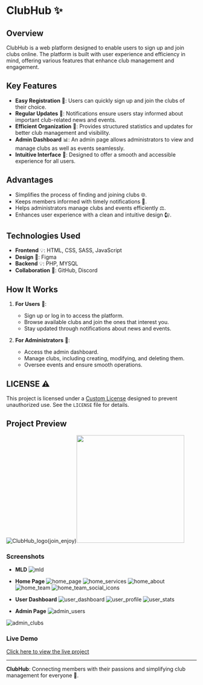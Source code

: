 # ClubHub ✨

## Overview
ClubHub is a web platform designed to enable users to sign up and join clubs online. The platform is built with user experience and efficiency in mind, offering various features that enhance club management and engagement.

## Key Features
- **Easy Registration** 🔑: Users can quickly sign up and join the clubs of their choice.
- **Regular Updates** 💬: Notifications ensure users stay informed about important club-related news and events.
- **Efficient Organization** 🔧: Provides structured statistics and updates for better club management and visibility.
- **Admin Dashboard** 📊: An admin page allows administrators to view and manage clubs as well as events seamlessly.
- **Intuitive Interface** 🔄: Designed to offer a smooth and accessible experience for all users.

## Advantages
- Simplifies the process of finding and joining clubs 🌐.
- Keeps members informed with timely notifications 🔔.
- Helps administrators manage clubs and events efficiently ⚖️.
- Enhances user experience with a clean and intuitive design 🕼.

## Technologies Used
- **Frontend** 💡: HTML, CSS, SASS, JavaScript
- **Design** 🎨: Figma
- **Backend** 💡: PHP, MYSQL
- **Collaboration** 🔗: GitHub, Discord

## How It Works
1. **For Users** 👤:
   - Sign up or log in to access the platform.
   - Browse available clubs and join the ones that interest you.
   - Stay updated through notifications about news and events.

2. **For Administrators** 👷:
   - Access the admin dashboard.
   - Manage clubs, including creating, modifying, and deleting them.
   - Oversee events and ensure smooth operations.

## LICENSE ⚠️
This project is licensed under a [Custom License](https://github.com/mohammedmehdio/ClubHub?tab=License-1-ov-file#) designed to prevent unauthorized use. See the `LICENSE` file for details.

## Project Preview
![ClubHub_logo(join_enjoy)](https://github.com/user-attachments/assets/fd5f02c7-9158-4c95-ae7c-10145bfc6ee0)<img src="https://github.com/user-attachments/assets/54ce9c75-cd16-43e9-92e3-31e16230f0ef" height="285px" >

### Screenshots
- **MLD**
  ![mld](https://github.com/user-attachments/assets/d795d624-8466-439e-823a-2deccad3d591)

- **Home Page**
![home_page](https://github.com/user-attachments/assets/23a72ee3-2e80-40b9-b5e0-3ce6edd3f645)
![home_services](https://github.com/user-attachments/assets/9c2775ad-0456-4697-a801-d19bf788b7fc)
![home_about](https://github.com/user-attachments/assets/bba5d947-6477-42ab-a91f-8c96c6b169f9)
![home_team](https://github.com/user-attachments/assets/fae658a2-a725-4694-8df4-aaf27cc17fa5)
![home_team_social_icons](https://github.com/user-attachments/assets/0d135645-950a-49e9-b29b-566721bf273f)

  
- **User Dashboard**
![user_dashboard](https://github.com/user-attachments/assets/db894280-7812-4cf6-aea2-41c9aa593599)
![user_profile](https://github.com/user-attachments/assets/90abb691-884b-47c2-be02-fa02f21d7625)
![user_stats](https://github.com/user-attachments/assets/0c1edae6-ffef-4f48-88c2-90ac4ff3e029)


- **Admin Page**
![admin_users](https://github.com/user-attachments/assets/a727a84f-3f3f-4817-8fb8-9fb4ddc7474f)

![admin_clubs](https://github.com/user-attachments/assets/c92a2e0d-793f-4b6f-96e8-f05495c1e9cd)


### Live Demo
[Click here to view the live project](https://mohammedmehdio.github.io/ClubHub/)

---
**ClubHub**: Connecting members with their passions and simplifying club management for everyone 🌟.

